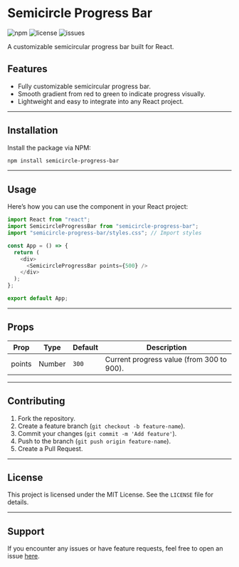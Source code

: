 
# Semicircle Progress Bar

![npm](https://img.shields.io/npm/v/@yurii_tokar/semicircle-progress-bar?style=flat-square)
![license](https://img.shields.io/github/license/karamba182/semicircle-progress-bar)
![issues](https://img.shields.io/github/issues/karamba182/semicircle-progress-bar)

A customizable semicircular progress bar built for React.

## Features

- Fully customizable semicircular progress bar.
- Smooth gradient from red to green to indicate progress visually.
- Lightweight and easy to integrate into any React project.

---

## Installation

Install the package via NPM:

```bash
npm install semicircle-progress-bar
```

---

## Usage

Here’s how you can use the component in your React project:

```javascript
import React from "react";
import SemicircleProgressBar from "semicircle-progress-bar";
import "semicircle-progress-bar/styles.css"; // Import styles

const App = () => {
  return (
    <div>
      <SemicircleProgressBar points={500} />
    </div>
  );
};

export default App;
```

---

## Props

| Prop   | Type   | Default | Description                                     |
|--------|--------|---------|-------------------------------------------------|
| points | Number | `300`   | Current progress value (from 300 to 900).       |

---

## Contributing

1. Fork the repository.
2. Create a feature branch (`git checkout -b feature-name`).
3. Commit your changes (`git commit -m 'Add feature'`).
4. Push to the branch (`git push origin feature-name`).
5. Create a Pull Request.

---

## License

This project is licensed under the MIT License. See the `LICENSE` file for details.

---

## Support

If you encounter any issues or have feature requests, feel free to open an issue [here](https://github.com/karamba182/semicircle-progress-bar/issues).

